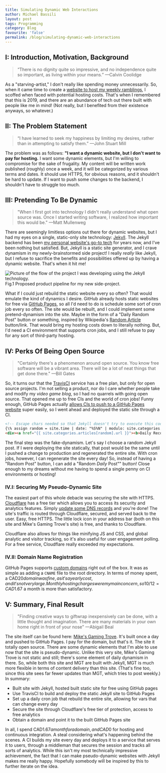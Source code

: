 ```yaml
---
title: Simulating Dynamic Web Interactions
author: Michael Bassili
layout: post
tags: Programming
category: Blog
favourite: 'false'
permalink: /blog/simulating-dynamic-web-interactions
---
```


## I: Introduction, Motivation, Background

> “There is no dignity quite so impressive, and no independence quite so important, as living within your means.” &mdash;Calvin Coolidge

As a "starving-artist," I don't really like spending money unnecessarily. So, when it came time to create a [website to host my weekly ramblings](https://mikesgamingtrove.ca), I scoffed when faced with potential hosting costs. That's when I remembered that this is 2019, and there are an abundance of tech out there built with people like me in mind! (Not really, but I benefited from their existence anyways, so whatever.)

## II: The Problem Statement

> “I have learned to seek my happiness by limiting my desires, rather than in attempting to satisfy them.” &mdash;John Stuart Mill

The problem was as follows: **"I want a dynamic website, but I don't want to pay for hosting.** I want some dynamic elements, but I'm willing to compromise for the sake of frugality. My content will be written work published (roughly) once a week, and it will be categorized by various terms and dates. It should use HTTPS, for obvious reasons, and it shouldn't be hard to update. If I want to push some changes to the backend, I shouldn't have to struggle too much.

## III: Pretending To Be Dynamic

> "When I first got into technology I didn't really understand what open source was. Once I started writing software, I realized how important this would be." &mdash;Matt Mullenweg

There are seemingly limitless options out there for dynamic websites, but I had my eyes on a single, static-only site technology: [Jekyll](https://jekyllrb.com/docs/). The Jekyll backend has been [my personal website's go-to tech](https://github.com/LaputanMachines/personalWebsite) for years now, and I've been nothing but satisfied. But, Jekyll is a static site generator, and I crave dynamism in my newly-brainstormed side project! I really _really_ like Jekyll, but I refuse to sacrifice the benefits and possibilities offered up by having a dynamic website. That's when it hit me!

<img id="aboutPhoto" src="{{site.baseurl}}/assets/dynamic-site/product-pipeline.png" alt="Picture of the flow of the project I was developing using the Jekyll technology.">
<figcaption>Fig.1 Proposed product pipeline for my new side-project.</figcaption>

What if I could just rebuild the static website every so often? That would emulate the kind of dynamics I desire. GitHub already hosts static websites for free via [GitHub Pages](https://pages.github.com/), so all I'd need to do is schedule some sort of cron job every so often. The site would be rebuilt, and I could implement some pretend-dynamism into the site. Maybe in the form of a "Daily Random Post" button or something, inspired by Wikipedia's [Random Article](https://en.wikipedia.org/wiki/Special:Random) button/link. That would bring my hosting costs down to literally nothing. But, I'd need a CI environment that supports cron jobs, and I still refuse to pay for any sort of third-party hosting.

## IV: Perks Of Being Open Source

> "Certainly there's a phenomenon around open source. You know free software will be a vibrant area. There will be a lot of neat things that get done there." &mdash;Bill Gates

So, it turns our that the [TravisCI](https://travis-ci.org/) service has a free plan, but only for open source projects. I'm not selling a product, nor do I care whether people take and modify my _video game blog_, so I had no quarrels with going open source. That opened me up to free CIs and the world of cron jobs! Funny enough, GitHub Pages actually [allows CIs to push to a GitHub Pages website](https://docs.travis-ci.com/user/deployment/pages/) super easily, so I went ahead and deployed the static site through a CI. 

```html
<!-- Escape chars needed so that Jekyll doesn't try to execute this code snippet -->
{\% assign random = site.time | date: "%S%N" | modulo: site.categories.articles.size %\}
<div><a href="{{ site.categories.articles[random].url }}"><b>Daily Recommended Post</b></a></div>
```

The final step was the fake-dynamism. Let's say I choose a random Jekyll post. If I were deploying the site statically, that post would be the same until I pushed a change to production and regenerated the entire site. With cron jobs, however, I can regenerate the site every day! So, instead of having a "Random Post" button, I can add a "Random _Daily_ Post"" button! Close enough to my dreams without me having to spend a single penny on CI environments or hosting!

### IV.I: Securing My Pseudo-Dynamic Site

The easiest part of this whole debacle was securing the site with HTTPS. [Cloudflare](https://www.cloudflare.com/) has a free tier which allows you to access its security and analytics features. Simply [update some DNS records](https://blog.cloudflare.com/secure-and-fast-github-pages-with-cloudflare/) and you're done! The site's traffic is routed through Cloudflare, secured, and served back to the user. Easy, free HTTPS. The little lock icon in your address bar (both on this site and Mike's Gaming Trove's site) is free, and thanks to Cloudflare. 

Cloudflare also allows for things like minifying JS and CSS, and global analytic and visitor tracking, so it's also useful for user engagement polling. For a free service, Cloudflare really exceeded my expectations.

### IV.II: Domain Name Registration

GitHub Pages supports [custom domains](https://help.github.com/en/github/working-with-github-pages/configuring-a-custom-domain-for-your-github-pages-site) right out of the box. It was as simple as adding a `CNAME` file to the root directory. In terms of money spent, a CAD$20 domain was fine, as it's a yearly cost, and it's not very large. Monthly hosting charges were my main concern, so 10/12 = CAD$1.67 a month is more than satisfactory.

## V: Summary, Final Result

> "Finding creative ways to giftwrap inexpensively can be done, with a little thought and imagination. There are many materials in your own home right in front of your nose" &mdash;Abigail Beal

The site itself can be found here: [Mike's Gaming Trove](https://mikesgamingtrove.ca). It's built once a day and pushed to GitHub Pages. I pay for the domain, but that's it. The site it totally open source. There are some dynamic elements that I'm able to use now that the site is pseudo-dynamic. Unlike this very site, Mike's Gaming Trove is not static and still; there's some element of daily dynamism in there. So, while both this site and MGT are built with Jekyll, MGT is much more flexible in terms of content delivery than this site. (That's fine too, since this site sees far fewer updates than MGT, which tries to post weekly.) In summary:

- Built site with Jekyll, hosted built static site for free using GitHub pages
- Use TravisCI to build and deploy the static Jekyll site to GitHub Pages
- Set up a daily cron job that rebuild the entire site, allowing for vars that can change every day
- Secure the site through Cloudflare's free tier of protection, access to free analytics
- Obtain a domain and point it to the built GitHub Pages site

In all, I spend CAD$1.67 a month for a domain, and CAD$0 for hosting and continuous integration. A steal considering what's happening behind the scenes. A CI builds my site every day and deploys it to a service that serves it to users, through a middleman that secures the session and tracks all sorts of analytics. While this isn't my most technically impressive achievement, the fact that I can make pseudo-dynamic websites with Jekyll makes me really happy. Hopefully somebody will be inspired by this to further iterate on the idea.
